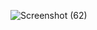 
![Screenshot (62)](https://user-images.githubusercontent.com/80272331/230280891-1acad769-f987-4a5d-8436-432ad91618b9.png)
